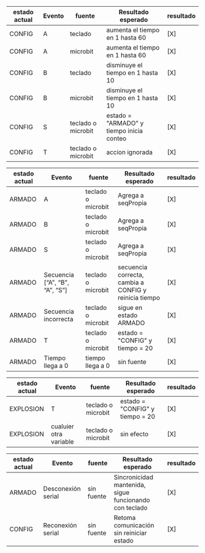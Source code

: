 |estado actual|Evento|	fuente |Resultado esperado| resultado |
| --- | --- | --- | --- | --- |
|CONFIG|A|teclado|aumenta el tiempo en 1 hasta 60|[X]|
|CONFIG|A|microbit|aumenta el tiempo en 1 hasta 60|[X]|
|CONFIG|B|teclado|disminuye el tiempo en 1 hasta 10|[X]|
|CONFIG|B|microbit|disminuye el tiempo en 1 hasta 10|[X]|
|CONFIG|S|teclado o microbit|	estado = "ARMADO" y tiempo inicia conteo|[X]|
|CONFIG|T|teclado o microbit|	accion ignorada |[X]|

|estado actual|Evento|	fuente |Resultado esperado| resultado |
| --- | --- | --- | --- | --- |
|ARMADO|A|teclado o microbit|Agrega a seqPropia|[X]|
|ARMADO|B|teclado o microbit|Agrega a seqPropia|[X]|
|ARMADO|S|teclado o microbit|Agrega a seqPropia|[X]|
|ARMADO|Secuencia [“A”, “B”, “A”, “S”]|teclado o microbit|secuencia correcta, cambia a CONFIG y reinicia tiempo|[X]|
|ARMADO|Secuencia incorrecta|teclado o microbit|	sigue en estado ARMADO|[X]|
|ARMADO|T|teclado o microbit|		estado = "CONFIG" y tiempo = 20 |[X]|
|ARMADO|Tiempo llega a 0|tiempo llega a 0|sin fuente |[X]|

|estado actual|Evento|	fuente |Resultado esperado| resultado |
| --- | --- | --- | --- | --- |
|EXPLOSION|T|teclado o microbit|estado = "CONFIG" y tiempo = 20|[X]|
|EXPLOSION|cualuier otra variable|teclado o microbit|sin efecto|[X]|

|estado actual|Evento|	fuente |Resultado esperado| resultado |
| --- | --- | --- | --- | --- |
|ARMADO|Desconexión serial|sin fuente|Sincronicidad mantenida, sigue funcionando con teclado|[X]|
|CONFIG|Reconexión serial|sin fuente|Retoma comunicación sin reiniciar estado|[X]|




